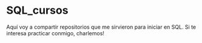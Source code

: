# SQL_cursos
Aquí voy a compartir repositorios que me sirvieron para iniciar en SQL. Si te interesa practicar conmigo, charlemos! 
